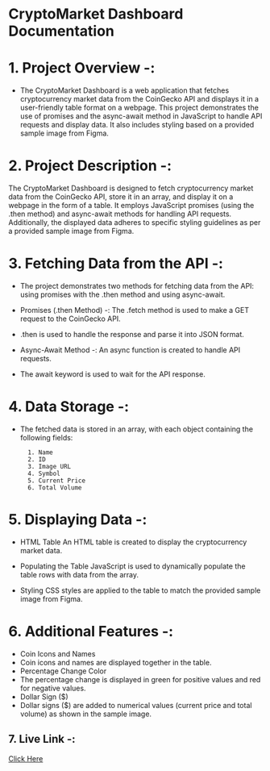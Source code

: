 # CryptoMarket Dashboard Documentation

<h1>1. Project Overview -: </h1>

- The CryptoMarket Dashboard is a web application that fetches cryptocurrency market data from the CoinGecko API and displays it in a user-friendly table format on a webpage. This project demonstrates the use of promises and the async-await method in JavaScript to handle API requests and display data. It also includes styling based on a provided sample image from Figma.

<h1>2. Project Description -:</h1> 

The CryptoMarket Dashboard is designed to fetch cryptocurrency market data from the CoinGecko API, store it in an array, and display it on a webpage in the form of a table. It employs JavaScript promises (using the .then method) and async-await methods for handling API requests. Additionally, the displayed data adheres to specific styling guidelines as per a provided sample image from Figma.

<h1>3. Fetching Data from the API -: </h1>

- The project demonstrates two methods for fetching data from the API: using promises with the .then method and using async-await.

- Promises (.then Method) -:
The .fetch method is used to make a GET request to the CoinGecko API.

- .then is used to handle the response and parse it into JSON format.

- Async-Await Method -: 
An async function is created to handle API requests.

- The await keyword is used to wait for the API response.

<h1>4. Data Storage -:</h1>

- The fetched data is stored in an array, with each object containing the following fields:

        1. Name
        2. ID
        3. Image URL
        4. Symbol
        5. Current Price
        6. Total Volume

<h1>5. Displaying Data -:</h1>

- HTML Table
An HTML table is created to display the cryptocurrency market data.

- Populating the Table
JavaScript is used to dynamically populate the table rows with data from the array.

- Styling
CSS styles are applied to the table to match the provided sample image from Figma.

<h1>6. Additional Features -: </h1>

- Coin Icons and Names
- Coin icons and names are displayed together in the table.
- Percentage Change Color
- The percentage change is displayed in green for positive values and red for negative values.
- Dollar Sign ($)
- Dollar signs ($) are added to numerical values (current price and total volume) as shown in the sample image.

<h2>7. Live Link -: </h2>

<a href="https://mrrushikesh.github.io/Rushikesh_Ingale_DOM_2_6th_Oct_2023/" alt="Loading..">Click Here</a>